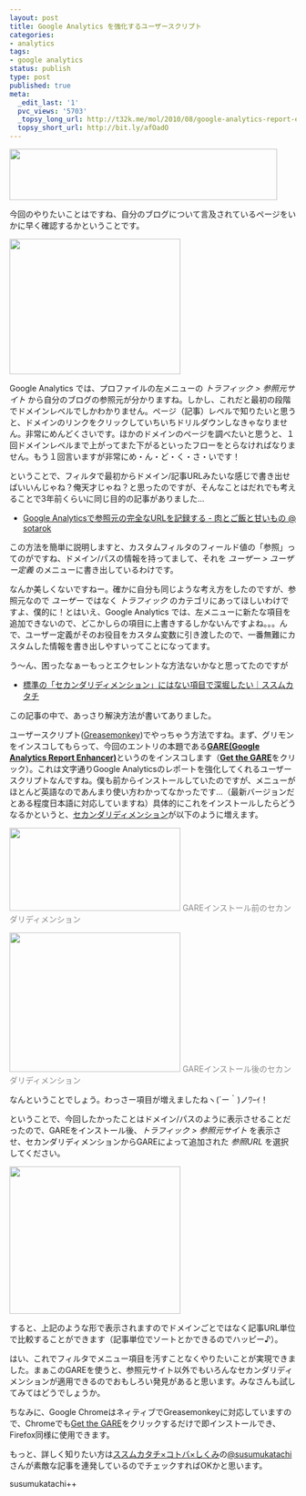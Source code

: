 ```yaml
---
layout: post
title: Google Analytics を強化するユーザースクリプト
categories:
- analytics
tags:
- google analytics
status: publish
type: post
published: true
meta:
  _edit_last: '1'
  pvc_views: '5703'
  _topsy_long_url: http://t32k.me/mol/2010/08/google-analytics-report-enhancer/
  topsy_short_url: http://bit.ly/afOadO
---
```

<img class="alignnone size-full wp-image-1562" title="roirevoluyion" src="/static/blog/2010/08/roirevoluyion.png" alt="" width="470" height="90" />

今回のやりたいことはですね、自分のブログについて言及されているページをいかに早く確認するかということです。

<!--more-->

<a href="/static/blog/2010/08/gare01.png"><img class="fig" title="トラフィック　＞　参照元サイト" src="/static/blog/2010/08/gare01-300x238.png" alt="" width="300" height="238" /></a>

Google Analytics では、プロファイルの左メニューの <em>トラフィック &gt; 参照元サイト</em> から自分のブログの参照元が分かりますね。しかし、これだと最初の段階でドメインレベルでしかわかりません。ページ（記事）レベルで知りたいと思うと、ドメインのリンクをクリックしていちいちドリルダウンしなきゃなりません。非常にめんどくさいです。ほかのドメインのページを調べたいと思うと、１回ドメインレベルまで上がってまた下がるといったフローをとらなければなりません。もう１回言いますが非常にめ・ん・ど・く・さ・いです！

ということで、フィルタで最初からドメイン/記事URLみたいな感じで書き出せばいいんじゃね？俺天才じゃね？と思ったのですが、そんなことはだれでも考えることで3年前くらいに同じ目的の記事がありました...
<ul>
	<li><a href="http://d.hatena.ne.jp/sotarok/20070627/1182959279">Google Analyticsで参照元の完全なURLを記録する - 肉とご飯と甘いもの @ sotarok</a></li>
</ul>
この方法を簡単に説明しますと、カスタムフィルタのフィールド値の「参照」ってのがですね、ドメイン/パスの情報を持ってまして、それを <em>ユーザー &gt; ユーザー定義</em> のメニューに書き出しているわけです。

なんか美しくないですねー。確かに自分も同じような考え方をしたのですが、参照元なので<em> ユーザー</em> ではなく <em>トラフィック</em> のカテゴリにあってほしいわけですよ、僕的に！とはいえ、Google Analytics では、左メニューに新たな項目を追加できないので、どこかしらの項目に上書きするしかないんですよね。。。んで、ユーザー定義がそのお役目をカスタム変数に引き渡したので、一番無難にカスタムした情報を書き出しやすいってことになってます。

う〜ん、困ったなぁーもっとエクセレントな方法ないかなと思ってたのですが
<ul>
	<li><a href="http://susumukatachi.jp/archives/1525?utm_source=blogfeed&amp;utm_medium=rss">標準の「セカンダリディメンション」にはない項目で深堀したい｜ススムカタチ</a></li>
</ul>
この記事の中で、あっさり解決方法が書いてありました。

ユーザースクリプト(<a href="https://addons.mozilla.org/ja/firefox/addon/748/">Greasemonkey</a>)でやっちゃう方法ですね。まず、グリモンをインスコしてもらって、今回のエントリの本題である<strong><a href="http://www.roirevolution.com/blog/2010/08/gare_updated_google_analytics_dimensions_drop-down.html">GARE(Google Analytics Report Enhancer)</a></strong>というのをインスコします（<strong><a onclick="javascript:pageTracker._trackPageview('/blog/downloads/GARE_refresh');" href="http://roirevolution.com/script/GAREnhancer.user.js">Get  the GARE</a></strong>をクリック）。これは文字通りGoogle Analyticsのレポートを強化してくれるユーザースクリプトなんですね。僕も前からインストールしていたのですが、メニューがほとんど英語なのであんまり使い方わかってなかったです...（最新バージョンだとある程度日本語に対応していますね）具体的にこれをインストールしたらどうなるかというと、<a href="http://www.google.com/support/analytics/bin/answer.py?hl=jp&amp;answer=142827">セカンダリディメンション</a>が以下のように増えます。

<a href="/static/blog/2010/08/gare02.png"><img class="fig" title="セカンダリディメンション前" src="/static/blog/2010/08/gare02-300x146.png" alt="" width="300" height="146" /></a>
<span style="color: #888888;">GAREインストール前のセカンダリディメンション</span>

<a href="/static/blog/2010/08/gare03.png"><img class="fig" title="GAREインストール後" src="/static/blog/2010/08/gare03-300x245.png" alt="" width="300" height="245" /></a>
<span style="color: #888888;">GAREインストール後のセカンダリディメンション</span>

なんということでしょう。わっさー項目が増えましたねヽ(´ー｀)ノﾜｰｲ！

ということで、今回したかったことはドメイン/パスのように表示させることだったので、GAREをインストール後、<em>トラフィック &gt; 参照元サイト </em>を表示させ、セカンダリディメンションからGAREによって追加された<em> 参照URL</em> を選択してください。

<a href="/static/blog/2010/08/gare041.png"><img class="fig" title="GARE 参照元ドメイン/パス" src="/static/blog/2010/08/gare041-300x259.png" alt="" width="300" height="259" /></a>

すると、上記のような形で表示されますのでドメインごとではなく記事URL単位で比較することができます（記事単位でソートとかできるのでハッピー♪）。

はい、これでフィルタでメニュー項目を汚すことなくやりたいことが実現できました。まぁこのGAREを使うと、参照元サイト以外でもいろんなセカンダリディメンションが適用できるのでおもしろい発見があると思います。みなさんも試してみてはどうでしょうか。

ちなみに、Google ChromeはネィティブでGreasemonkeyに対応していますので、Chromeでも<a onclick="javascript:pageTracker._trackPageview('/blog/downloads/GARE_refresh');" href="http://roirevolution.com/script/GAREnhancer.user.js">Get  the  GARE</a>をクリックするだけで即インストールでき、Firefox同様に使用できます。

もっと、詳しく知りたい方は<a href="http://susumukatachi.jp/category/blog">ススムカタチ×コトバ×しくみ</a>の<a href="http://twitter.com/susumukatachi">@susumukatachi</a>さんが素敵な記事を連発しているのでチェックすればOKかと思います。

susumukatachi++
